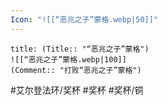 ```yaml
---
Icon: "![[“恶兆之子”蒙格.webp|50]]"
---
```

```ad-common-bronze-trophy
title: (Title:: "“恶兆之子”蒙格")
![[“恶兆之子”蒙格.webp|100]]
(Comment:: "打败“恶兆之子”蒙格")
```

#艾尔登法环/奖杯 #奖杯 #奖杯/铜